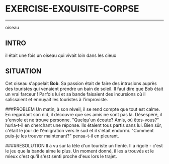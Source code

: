   
 # EXERCISE-EXQUISITE-CORPSE 
 ---------------------------
 oiseau

 ## INTRO
il était une fois un oiseau qui vivait loin dans les cieux 
 
 ## SITUATION 
Cet oiseau s'appelait **Bob**. 
Sa passion était de faire des intrusions auprès des touristes qui venaient prendre un bain de soleil. 
Il faut dire que Bob était un vrai farceur ! 
Parfois lui et sa bande faisaient des incursions où il salissaient et ennuyait les touristes à l'improviste.



###PROBLEM
Un matin, à son réveil, il se rend compte que tout est calme. En regardant son nid, il découvre que ses amis ne sont pas là. Désespéré, il s'envole et ne trouve personne. "Quelqu'un écoute? Amis, où êtes-vous?" hurla-t-il en cherchant une réponse. Ils étaient tous partis sans lui. Bien sûr, c'était le jour de l'émigration vers le sud et il s'était endormi. "Comment puis-je les trouver maintenant?" pensa-t-il en pleurant.


####RESOLUTION
Il a vu sur la tête d'un touriste un fiente. Il a rigolé - c'est le jeu que la bande aime le plus.
Un moment donné, il les a trouvés et le mieux c'est qu'il s'est senti proche d'eux lors le trajet.
